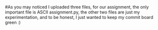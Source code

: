 #As you may noticed I uploaded three files, for our assignment, the only important file is ASCII assignment.py, the other two files are just my experimentation, and to be honest, I just wanted to keep my commit board green :)
